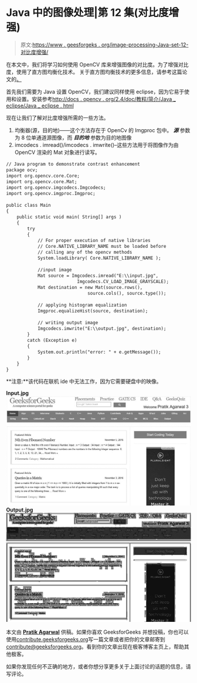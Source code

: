 # Java 中的图像处理|第 12 集(对比度增强)

> 原文:[https://www . geesforgeks . org/image-processing-Java-set-12-对比度增强/](https://www.geeksforgeeks.org/image-processing-java-set-12-contrast-enhancement/)

在本文中，我们将学习如何使用 OpenCV 库来增强图像的对比度。为了增强对比度，使用了直方图均衡化技术。
关于直方图均衡技术的更多信息，请参考这篇论文的[。](https://arxiv.org/ftp/arxiv/papers/1307/1307.3054.pdf)

首先我们需要为 Java 设置 OpenCV，我们建议同样使用 eclipse，因为它易于使用和设置。安装参考[http://docs . opencv . org/2.4/doc/教程/简介/Java _ eclipse/Java _ eclipse . html](http://docs.opencv.org/2.4/doc/tutorials/introduction/java_eclipse/java_eclipse.html)

现在让我们了解对比度增强所需的一些方法。

1.  均衡器(源，目的地)——这个方法存在于 OpenCv 的 Imgproc 包中。 ***源*** 参数为 8 位单通道源图像，而 ***目的地*** 参数为目的地图像
2.  imcodecs . imread()/imcodecs . imwrite()–这些方法用于将图像作为由 OpenCV 渲染的 Mat 对象进行读写。

```
// Java program to demonstrate contrast enhancement
package ocv;
import org.opencv.core.Core;
import org.opencv.core.Mat;
import org.opencv.imgcodecs.Imgcodecs;
import org.opencv.imgproc.Imgproc;

public class Main
{
    public static void main( String[] args )
    {
        try
        {
            // For proper execution of native libraries
            // Core.NATIVE_LIBRARY_NAME must be loaded before
            // calling any of the opencv methods
            System.loadLibrary( Core.NATIVE_LIBRARY_NAME );

            //input image
            Mat source = Imgcodecs.imread("E:\\input.jpg",
                           Imgcodecs.CV_LOAD_IMAGE_GRAYSCALE);
            Mat destination = new Mat(source.rows(),
                               source.cols(), source.type());

            // applying histogram equalization
            Imgproc.equalizeHist(source, destination);

            // writing output image
            Imgcodecs.imwrite("E:\\output.jpg", destination);
        }
        catch (Exception e)
        {
            System.out.println("error: " + e.getMessage());
        }
    }
}
```

**注意:**该代码在联机 ide 中无法工作，因为它需要硬盘中的映像。

**Input.jpg**
![](img/5d684bb8ed6520cc54a2bc4472691d95.png)
 **Output.jpg**
![](img/bb0a980685e65d97ca99faf15d3809e0.png)

本文由 **[Pratik Agarwal](https://www.facebook.com/Pratik.Agarwal01)** 供稿。如果你喜欢 GeeksforGeeks 并想投稿，你也可以使用[contribute.geeksforgeeks.org](http://www.contribute.geeksforgeeks.org)写一篇文章或者把你的文章邮寄到 contribute@geeksforgeeks.org。看到你的文章出现在极客博客主页上，帮助其他极客。

如果你发现任何不正确的地方，或者你想分享更多关于上面讨论的话题的信息，请写评论。